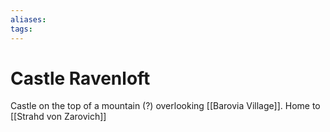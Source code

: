 ```yaml
---
aliases: 
tags: 
---
```


# Castle Ravenloft

Castle on the top of a mountain (?) overlooking [[Barovia Village]].  Home to [[Strahd von Zarovich]]